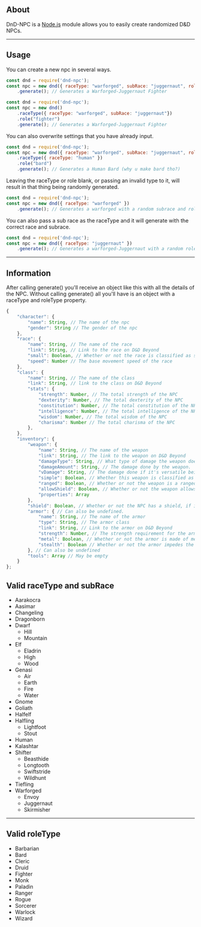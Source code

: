 ## About
DnD-NPC is a [Node.js](https://nodejs.org) module allows you to easily create randomized D&D NPCs.<br/>

---
## Usage
You can create a new npc in several ways.</br>
```js
const dnd = require('dnd-npc');
const npc = new dnd({ raceType: "warforged", subRace: "juggernaut", roleType: "fighter"})
	.generate(); // Generates a Warforged-Juggernaut Fighter
```
```js
const dnd = require('dnd-npc');
const npc = new dnd()
	.raceType({ raceType: "warforged", subRace: "juggernaut"})
	.role("fighter")
	.generate(); // Generates a Warforged-Juggernaut Fighter
```
You can also overwrite settings that you have already input.
```js
const dnd = require('dnd-npc');
const npc = new dnd({ raceType: "warforged", subRace: "juggernaut", roleType: "fighter"})
	.raceType({ raceType: "human" })
	.role("bard")
	.generate(); // Generates a Human Bard (why u make bard tho?)
```
Leaving the raceType or role blank, or passing an invalid type to it, will result in that thing being randomly generated.
```js
const dnd = require('dnd-npc');
const npc = new dnd({ raceType: "warforged" })
	.generate(); // Generates a warforged with a random subrace and role.
```
You can also pass a sub race as the raceType and it will generate with the correct race and subrace.
```js
const dnd = require('dnd-npc');
const npc = new dnd({ raceType: "juggernaut" })
	.generate(); // Generates a warforged-Juggernaut with a random role.
```
---
## Information
After calling generate() you'll receive an object like this with all the details of the NPC.
Without calling generate() all you'll have is an object with a raceType and roleType property.

```js
{
	"character": {
		"name": String, // The name of the npc
		"gender": String // The gender of the npc
	},
	"race": {
		"name": String, // The name of the race
		"link": String, // Link to the race on D&D Beyond
		"small": Boolean, // Whether or not the race is classified as small
		"speed": Number // The base movement speed of the race
	},
	"class": {
		"name": String, // The name of the class
		"link": String, // link to the class on D&D Beyond
		"stats": {
			"strength": Number, // The total strength of the NPC
			"dexterity": Number, // The total dexterity of the NPC
			"constitution": Number, // The total constitution of the NPC
			"intelligence": Number, // The total intelligence of the NPC
			"wisdom": Number, // The total wisdom of the NPC
			"charisma": Number // The total charisma of the NPC
		},
	},
	"inventory": {
		"weapon": {
			"name": String, // The name of the weapon
			"link": String, // The link to the weapon on D&D Beyond
			"damageType": String, // What type of damage the weapon does. Bludgeoning, Piercing, Slashing etc.
			"damageAmount": String, // The damage done by the weapon.
			"vDamage": String, // The damage done if it's versatile being used two-handed
			"simple": Boolean, // Whether this weapon is classified as martial or simple
			"ranged": Boolean, // Whether or not the weapon is a ranged weapon
			"allowShield": Boolean, // Whether or not the weapon allows the use of a shield
			"properties": Array
		},
		"shield": Boolean, // Whether or not the NPC has a shield, if it does, this will instead be String with a link to shields on D&D Beyond
		"armor": { // Can also be undefined.
			"name": String, // The name of the armor
			"type": String, // The armor class
			"link": String, // Link to the armor on D&D Beyond
			"strength": Number, // The strength requirement for the armor
			"metal": Boolean, // Whether or not the armor is made of metal
			"stealth": Boolean // Whether or not the armor impedes the stealth of the NPC
		}, // Can also be undefined
		"tools": Array // May be empty
	}
};
```
## Valid raceType and subRace
- Aarakocra
- Aasimar
- Changeling
- Dragonborn
- Dwarf
	- Hill
	- Mountain
- Elf
	- Eladrin
	- High
	- Wood
- Genasi
	- Air
	- Earth
	- Fire
	- Water
- Gnome
- Goliath
- Halfelf
- Halfling
	- Lightfoot
	- Stout
- Human
- Kalashtar
- Shifter
	- Beasthide
	- Longtooth
	- Swiftstride
	- Wildhunt
- Tiefling
- Warforged
	- Envoy
	- Juggernaut
	- Skirmisher
---
## Valid roleType
- Barbarian
- Bard
- Cleric
- Druid
- Fighter
- Monk
- Paladin
- Ranger
- Rogue
- Sorcerer
- Warlock
- Wizard
